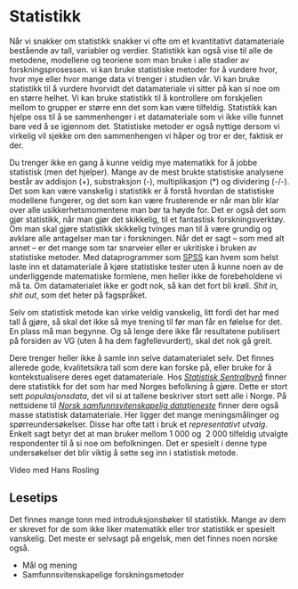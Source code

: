 # Statistikk

Når vi snakker om statistikk snakker vi ofte om et kvantitativt datamateriale bestående av tall, variabler og verdier. Statistikk kan også vise til alle de metodene, modellene og teoriene som man bruke i alle stadier av forskningsprosessen. vi kan bruke statistiske metoder for å vurdere hvor, hvor mye eller hvor mange data vi trenger i studien vår. Vi kan bruke statistikk til å vurdere hvorvidt det datamateriale vi sitter på kan si noe om en større helhet. Vi kan bruke statistikk til å kontrollere om forskjellen mellom to grupper er større enn det som kan være tilfeldig. Statistikk kan hjelpe oss til å se sammenhenger i et datamateriale som vi ikke ville funnet bare ved å se igjennom det. Statistiske metoder er også nyttige dersom vi virkelig vil sjekke om den sammenhengen vi håper og tror er der, faktisk er der.

Du trenger ikke en gang å kunne veldig mye matematikk for å jobbe statistisk (men det hjelper). Mange av de mest brukte statistiske analysene består av addisjon (+), substraksjon (-), multiplikasjon (*) og dividering (-/-). Det som kan være vanskelig i statistikk er å forstå hvordan de statistiske modellene fungerer, og det som kan være frusterende er når man blir klar over alle usikkerhetsmomentene man bør ta høyde for. Det er også det som gjør statistikk, når man gjør det skikkelig, til et fantastisk forskningsverktøy. Om man skal gjøre statistikk skikkelig tvinges man til å være grundig og avklare alle antagelser man tar i forskningen. Når det er sagt – som med alt annet – er det mange som tar snarveier eller er ukritiske i bruken av statistiske metoder. Med dataprogrammer som [SPSS][1206-0001] kan hvem som helst laste inn et datamateriale å kjøre statistiske tester uten å kunne noen av de underliggende matematiske formlene, men heller ikke de forebeholdene vi må ta. Om datamaterialet ikke er godt nok, så kan det fort bli krøll. _Shit in, shit out_, som det heter på fagspråket.

Selv om statistisk metode kan virke veldig vanskelig, litt fordi det har med tall å gjøre, så skal det ikke så mye trening til før man får en følelse for det. En plass må man begynne. Og så lenge dere ikke får resultatene publisert på forsiden av VG (uten å ha dem fagfellevurdert), skal det nok gå greit.

Dere trenger heller ikke å samle inn selve datamaterialet selv. Det finnes allerede gode, kvalitetsikra tall som dere kan forske på, eller bruke for å kontekstualisere deres eget datamateriale. Hos [_Statistisk Sentralbyrå_](http://ssb.no) finner dere statistikk for det som har med Norges befolkning å gjøre. Dette er stort sett _populasjonsdata_, det vil si at tallene beskriver stort sett alle i Norge. På nettsidene til [_Norsk samfunnsvitenskapelig datatjeneste_](http://nsd.uib.no) finner dere også masse statistisk datamateriale. Her ligger det mange meningsmålinger og spørreundersøkelser. Disse har ofte tatt i bruk et _representativt utvalg_. Enkelt sagt betyr det at man bruker mellom 1 000 og  2 000 tilfeldig utvalgte respondenter til å si noe om befolkningen. Det er spesielt i denne type undersøkelser det blir viktig å sette seg inn i statistisk metode.

Video med Hans Rosling

## Lesetips
Det finnes mange tonn med introduksjonsbøker til statistikk. Mange av dem er skrevet for de som ikke liker matematikk eller tror statistikk er spesielt vanskelig. Det meste er selvsagt på engelsk, men det finnes noen norske også.

-   Mål og mening
-   Samfunnsvitenskapelige forskningsmetoder

[1206-0001]: http://no.wikipedia.org/wiki/SPSS
